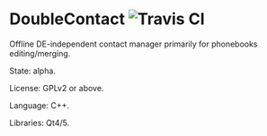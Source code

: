 # DoubleContact ![Travis CI](https://travis-ci.org/DarkHobbit/doublecontact.svg?branch=master)
Offline DE-independent contact manager primarily for phonebooks editing/merging.

State: alpha.

License: GPLv2 or above.

Language: C++.

Libraries: Qt4/5.

